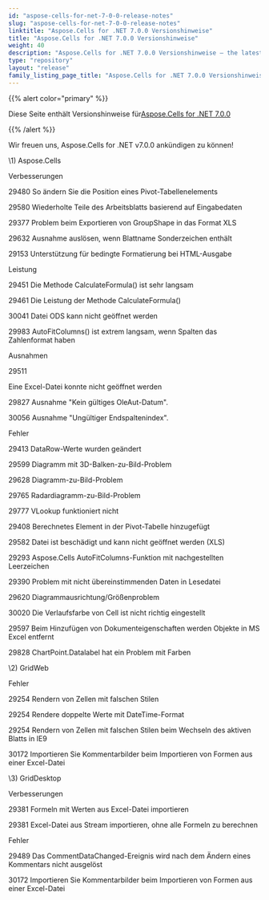 ```yaml
---
id: "aspose-cells-for-net-7-0-0-release-notes"
slug: "aspose-cells-for-net-7-0-0-release-notes"
linktitle: "Aspose.Cells for .NET 7.0.0 Versionshinweise"
title: "Aspose.Cells for .NET 7.0.0 Versionshinweise"
weight: 40
description: "Aspose.Cells for .NET 7.0.0 Versionshinweise – the latest updates and fixes."
type: "repository"
layout: "release"
family_listing_page_title: "Aspose.Cells for .NET 7.0.0 Versionshinweise"
---
```

{{% alert color="primary" %}} 

 Diese Seite enthält Versionshinweise für[Aspose.Cells for .NET 7.0.0](https://releases.aspose.com/cells/net/new-releases/aspose.cells-for-.net-7.0.0/)

{{% /alert %}} 

 Wir freuen uns, Aspose.Cells for .NET v7.0.0 ankündigen zu können!

\1) Aspose.Cells 

 Verbesserungen

 29480 So ändern Sie die Position eines Pivot-Tabellenelements

 29580 Wiederholte Teile des Arbeitsblatts basierend auf Eingabedaten

 29377 Problem beim Exportieren von GroupShape in das Format XLS

 29632 Ausnahme auslösen, wenn Blattname Sonderzeichen enthält

 29153 Unterstützung für bedingte Formatierung bei HTML-Ausgabe

 Leistung

 29451 Die Methode CalculateFormula() ist sehr langsam

 29461 Die Leistung der Methode CalculateFormula()

 30041 Datei ODS kann nicht geöffnet werden

 29983 AutoFitColumns() ist extrem langsam, wenn Spalten das Zahlenformat haben

 Ausnahmen



29511 

 Eine Excel-Datei konnte nicht geöffnet werden

 29827 Ausnahme "Kein gültiges OleAut-Datum".

 30056 Ausnahme "Ungültiger Endspaltenindex".

 Fehler

29413 DataRow-Werte wurden geändert

 29599 Diagramm mit 3D-Balken-zu-Bild-Problem

 29628 Diagramm-zu-Bild-Problem

 29765 Radardiagramm-zu-Bild-Problem

 29777 VLookup funktioniert nicht

 29408 Berechnetes Element in der Pivot-Tabelle hinzugefügt

 29582 Datei ist beschädigt und kann nicht geöffnet werden (XLS)

 29293 Aspose.Cells AutoFitColumns-Funktion mit nachgestellten Leerzeichen

 29390 Problem mit nicht übereinstimmenden Daten in Lesedatei

 29620 Diagrammausrichtung/Größenproblem

 30020 Die Verlaufsfarbe von Cell ist nicht richtig eingestellt

 29597 Beim Hinzufügen von Dokumenteigenschaften werden Objekte in MS Excel entfernt

 29828 ChartPoint.Datalabel hat ein Problem mit Farben

 \2) GridWeb

 Fehler

 29254 Rendern von Zellen mit falschen Stilen

 29254 Rendere doppelte Werte mit DateTime-Format

 29254 Rendern von Zellen mit falschen Stilen beim Wechseln des aktiven Blatts in IE9

 30172 Importieren Sie Kommentarbilder beim Importieren von Formen aus einer Excel-Datei

 \3) GridDesktop

 Verbesserungen

 29381 Formeln mit Werten aus Excel-Datei importieren

29381 Excel-Datei aus Stream importieren, ohne alle Formeln zu berechnen

 Fehler

 29489 Das CommentDataChanged-Ereignis wird nach dem Ändern eines Kommentars nicht ausgelöst

 30172 Importieren Sie Kommentarbilder beim Importieren von Formen aus einer Excel-Datei
